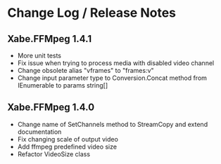 Change Log / Release Notes
==========================

## Xabe.FFMpeg 1.4.1

* More unit tests
* Fix issue when trying to process media with disabled video channel
* Change obsolete alias "vframes" to "frames:v"
* Change input parameter type to Conversion.Concat method from IEnumerable<string> to params string[]

## Xabe.FFMpeg 1.4.0

* Change name of SetChannels method to StreamCopy and extend documentation
* Fix changing scale of output video
* Add ffmpeg predefined video size
* Refactor VideoSize class